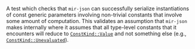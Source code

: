 A test which checks that `mir-json` can successfully serialize instantiations
of const generic parameters involving non-trivial constants that involve some
amount of computation. This validates an assumption that `mir-json` makes
internally where it assumes that all type-level constants that it encounters
will reduce to
[`ConstKind::Value`](https://doc.rust-lang.org/1.86.0/nightly-rustc/rustc_middle/ty/type.ConstKind.html#variant.Value)
and not something else (e.g.,
[`ConstKind::Unevaluated`](https://doc.rust-lang.org/1.86.0/nightly-rustc/rustc_middle/ty/type.ConstKind.html#variant.Unevaluated)).
